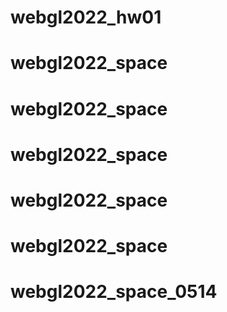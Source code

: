 # webgl2022_hw01
# webgl2022_space
# webgl2022_space
# webgl2022_space
# webgl2022_space
# webgl2022_space
# webgl2022_space_0514
